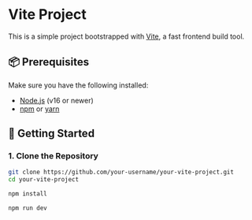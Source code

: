 # Vite Project

This is a simple project bootstrapped with [Vite](https://vitejs.dev/), a fast frontend build tool.

## 📦 Prerequisites

Make sure you have the following installed:

- [Node.js](https://nodejs.org/) (v16 or newer)
- [npm](https://www.npmjs.com/) or [yarn](https://yarnpkg.com/)

## 🚀 Getting Started

### 1. Clone the Repository

```bash
git clone https://github.com/your-username/your-vite-project.git
cd your-vite-project

npm install

npm run dev
```
